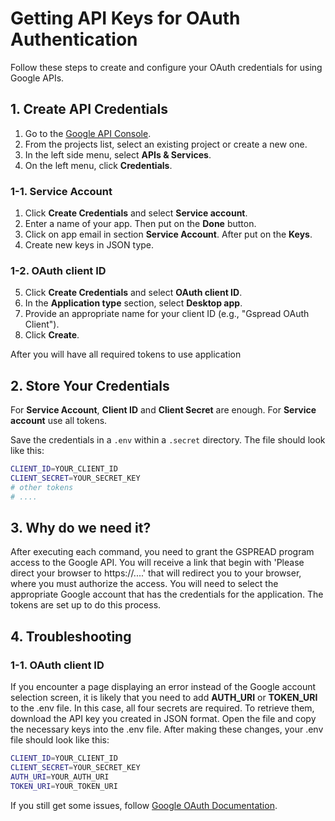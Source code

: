 # Getting API Keys for OAuth Authentication

Follow these steps to create and configure your OAuth credentials for using Google APIs.

## 1. Create API Credentials

1. Go to the [Google API Console](https://console.developers.google.com/).
2. From the projects list, select an existing project or create a new one.
3. In the left side menu, select **APIs & Services**.
4. On the left menu, click **Credentials**.

### 1-1. Service Account
1. Click **Create Credentials** and select **Service account**.
2. Enter a name of your app. Then put on the **Done** button.
3. Click on app email in section **Service Account**. After put on the **Keys**.
4. Create new keys in JSON type.

### 1-2. OAuth client ID
5. Click **Create Credentials** and select **OAuth client ID**.
6. In the **Application type** section, select **Desktop app**.
7. Provide an appropriate name for your client ID (e.g., "Gspread OAuth Client").
8. Click **Create**.

After you will have all required tokens to use application

## 2. Store Your Credentials

For **Service Account**, **Client ID** and **Client Secret** are enough.
For **Service account** use all tokens.

Save the credentials in a `.env` within a `.secret` directory. The file should look like this:

```bash
CLIENT_ID=YOUR_CLIENT_ID
CLIENT_SECRET=YOUR_SECRET_KEY
# other tokens
# ....
```

## 3. Why do we need it?

After executing each command, you need to grant the GSPREAD program access to the Google API. You will receive a link that begin with 'Please direct your browser to https://....' that will redirect you to your browser, where you must authorize the access. You will need to select the appropriate Google account that has the credentials for the application. The tokens are set up to do this process.

## 4. Troubleshooting

### 1-1. OAuth client ID
If you encounter a page displaying an error instead of the Google account selection screen, it is likely that you need to add **AUTH_URI** or **TOKEN_URI** to the .env file. In this case, all four secrets are required. To retrieve them, download the API key you created in JSON format. Open the file and copy the necessary keys into the .env file. After making these changes, your .env file should look like this:

```bash
CLIENT_ID=YOUR_CLIENT_ID
CLIENT_SECRET=YOUR_SECRET_KEY
AUTH_URI=YOUR_AUTH_URI
TOKEN_URI=YOUR_TOKEN_URI
``` 

If you still get some issues, follow [Google OAuth Documentation](https://developers.google.com/identity/protocols/oauth2/).